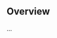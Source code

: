 <!-- Note: Please must use one of our issue templates to file an issue! 🛑 -->
<!-- 👉 https://github.com/Stahl4121/test/issues/new/choose 👈 -->
<!-- **Issues that should have been filed with a template will be closed without action, and we will ask you to use a template.** -->

<!-- This blank issue template is only for issues that don't fit any of the templates. -->

## Overview

...
